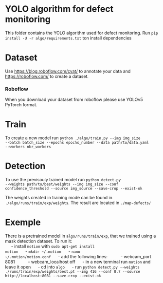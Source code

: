 # YOLO algorithm for defect monitoring

This folder contains the YOLO algorithm used for defect monitoring.
Run <code>pip install -U -r algo/requirements.txt</code> ton install dependencies

# Dataset
Use <url>https://blog.roboflow.com/cvat/</url> to annotate your data and <url>https://roboflow.com/</code> to create a dataset.
### Roboflow
When you download your dataset from roboflow please use YOLOv5 PyTorch format.

# Train

To create a new model run <code>python ./algo/train.py --img img_size --batch batch_size --epochs epochs_number --data path/to/data.yaml --workers nbr_workers</code>

# Detection

To use the previsouly trained model run <code>python detect.py --weights path/to/best/weights --img img_size --conf confidence_threshold --source img_source --save-crop --exist-ok</code> <br />

The weights created in training mode can be found in <code>./algo/runs/train/exp/weights</code>. The result are located in <code>./map-defects/</code>

# Exemple

There is a pretrained model in <code>algo/runs/train/exp</code>, that we trained using a mask detection dataset. To run it: <br />
&nbsp;&nbsp;&nbsp;&nbsp;&nbsp;- install <code>motion</code> with <code>sudo apt-get install motion</code>
&nbsp;&nbsp;&nbsp;&nbsp;&nbsp;- <code>mkdir ~/.motion</code>
&nbsp;&nbsp;&nbsp;&nbsp;&nbsp;- <code>nano ~/.motion/motion.conf</code>
&nbsp;&nbsp;&nbsp;&nbsp;&nbsp;- add the following lines:
&nbsp;&nbsp;&nbsp;&nbsp;&nbsp;&nbsp;&nbsp;&nbsp;&nbsp;&nbsp;- webcam_port 8081
&nbsp;&nbsp;&nbsp;&nbsp;&nbsp;&nbsp;&nbsp;&nbsp;&nbsp;&nbsp;- webcam_localhost off
&nbsp;&nbsp;&nbsp;&nbsp;&nbsp;- in a new terminal run <code>motion</code> and leave it open
&nbsp;&nbsp;&nbsp;&nbsp;&nbsp;- cd into <code>algo</code>
&nbsp;&nbsp;&nbsp;&nbsp;&nbsp;- run <code>python detect.py --weights ./runs/train/exp/weights/best.pt --img 416 --conf 0.7 --source http://localhost:8081 --save-crop --exist-ok</code>
